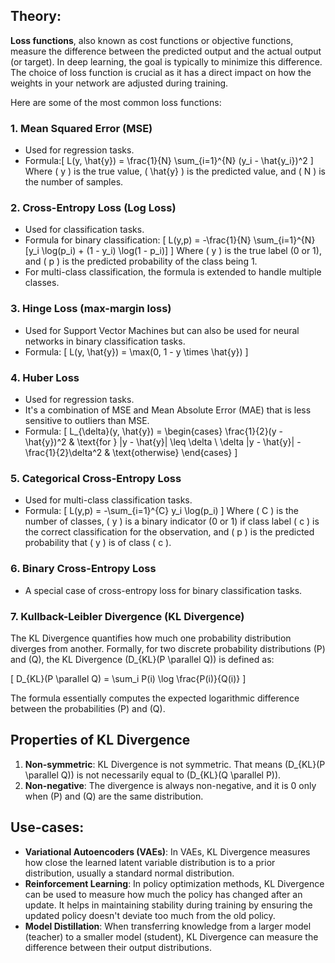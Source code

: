 ## Theory:

**Loss functions**, also known as cost functions or objective functions, measure the difference between the predicted output and the actual output (or target). In deep learning, the goal is typically to minimize this difference. The choice of loss function is crucial as it has a direct impact on how the weights in your network are adjusted during training.

Here are some of the most common loss functions:

### 1. Mean Squared Error (MSE)
- Used for regression tasks.
- Formula:\[ L(y, \hat{y}) = \frac{1}{N} \sum_{i=1}^{N} (y_i - \hat{y_i})^2 \]
Where \( y \) is the true value, \( \hat{y} \) is the predicted value, and \( N \) is the number of samples.

### 2. Cross-Entropy Loss (Log Loss)
- Used for classification tasks.
- Formula for binary classification:
\[ L(y,p) = -\frac{1}{N} \sum_{i=1}^{N} [y_i \log(p_i) + (1 - y_i) \log(1 - p_i)] \]
Where \( y \) is the true label (0 or 1), and \( p \) is the predicted probability of the class being 1.
- For multi-class classification, the formula is extended to handle multiple classes.

### 3. Hinge Loss (max-margin loss)
- Used for Support Vector Machines but can also be used for neural networks in binary classification tasks.
- Formula:
\[ L(y, \hat{y}) = \max(0, 1 - y \times \hat{y}) \]

### 4. Huber Loss
- Used for regression tasks.
- It's a combination of MSE and Mean Absolute Error (MAE) that is less sensitive to outliers than MSE.
- Formula:
\[ L_{\delta}(y, \hat{y}) =
\begin{cases}
\frac{1}{2}(y - \hat{y})^2 & \text{for } |y - \hat{y}| \leq \delta \\
\delta |y - \hat{y}| - \frac{1}{2}\delta^2 & \text{otherwise}
\end{cases}
\]

### 5. Categorical Cross-Entropy Loss
- Used for multi-class classification tasks.
- Formula:
\[ L(y,p) = -\sum_{i=1}^{C} y_i \log(p_i) \]
Where \( C \) is the number of classes, \( y \) is a binary indicator (0 or 1) if class label \( c \) is the correct classification for the observation, and \( p \) is the predicted probability that \( y \) is of class \( c \).

### 6. Binary Cross-Entropy Loss
- A special case of cross-entropy loss for binary classification tasks.

### 7. Kullback-Leibler Divergence (KL Divergence)

The KL Divergence quantifies how much one probability distribution diverges from another. Formally, for two discrete probability distributions \(P\) and \(Q\), the KL Divergence \(D_{KL}(P \parallel Q)\) is defined as:

\[ D_{KL}(P \parallel Q) = \sum_i P(i) \log \frac{P(i)}{Q(i)} \]

The formula essentially computes the expected logarithmic difference between the probabilities \(P\) and \(Q\). 

## Properties of KL Divergence

1. **Non-symmetric**: KL Divergence is not symmetric. That means \(D_{KL}(P \parallel Q)\) is not necessarily equal to \(D_{KL}(Q \parallel P)\).
2. **Non-negative**: The divergence is always non-negative, and it is 0 only when \(P\) and \(Q\) are the same distribution.

## Use-cases:

- **Variational Autoencoders (VAEs)**: In VAEs, KL Divergence measures how close the learned latent variable distribution is to a prior distribution, usually a standard normal distribution.
- **Reinforcement Learning**: In policy optimization methods, KL Divergence can be used to measure how much the policy has changed after an update. It helps in maintaining stability during training by ensuring the updated policy doesn't deviate too much from the old policy.
- **Model Distillation**: When transferring knowledge from a larger model (teacher) to a smaller model (student), KL Divergence can measure the difference between their output distributions.
